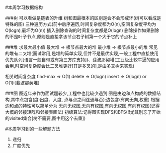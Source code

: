 #本周学习数据结构

###树
可以看做是链表的升维
树和图最根本的区别是会不会形成环(树可以看成是特殊的图)
三种遍历方式(前中后序遍历,时间复杂度都为O(n),空间复杂度平均为O(logn),最坏为O(n))
插入删除查询的时间复杂度都是O(logn)
删除操作如果删除的不是叶子节点,原则是直接拿该节点右子树第一个大于它的节点补上


###堆
求最大最小值
最大堆 => 根节点最大的堆
最小堆 => 根节点最小的堆
常见的堆有二叉堆(面试常用,是堆的简单实现,但并不是最优实现,一般工程中直接使用优先队列[语言一般自带或有第三方库支持])、斐波那契堆(工业级比较牛逼的应用会用,时空间复杂度会比二叉堆更好[其是多叉的],是由多叉树来实现)

相关时间复杂度
find-max => O(1)
delete => O(logn)
insert => O(logn) or O(1)i[斐波那契堆]

###图
图近年来作为面试题较少,工程中也比较少遇到
图是由边和点构成的数据结构,其中点包含(度:出度、入度, 点与点之间连通与否);边包含(有向无向,权重)
根据边和点的特性可以简单分为 无向无权图,无向有权图,有向无权图,有向有权图(记得大概的邻接矩阵和邻接表画法)
初级算法:记得图实现DFS和BFS(!!尤其别忘了开始的visited集合[树不需要,图中用这个去重])


#本周学习到的一些解题方法
1. 递归
2. 广度优先
